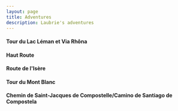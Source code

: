 ```yaml
---
layout: page
title: Adventures
description: Laubrie's adventures
---
```


#### Tour du Lac Léman et Via Rhôna

#### Haut Route

#### Route de l'Isère

#### Tour du Mont Blanc

#### Chemin de Saint-Jacques de Compostelle/Camino de Santiago de Compostela


<!-- Note: this is how to write a comment in HTML. Everything in here won't show up on your webpage.-->

<!--
To increase the size of the title, use fewer # in front of the paper title.
To decrease the size of the title, use more #. 
To remove the italics, remove the * before and after the description
To remove the underline from the title, remove the <u> tags (<u> and </u>)
-->
